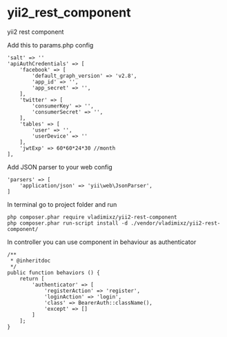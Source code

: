 # yii2_rest_component
yii2 rest component

Add this to params.php config
````
'salt' => ''
'apiAuthCredentials' => [
    'facebook' => [
        'default_graph_version' => 'v2.8',
        'app_id' => '',
        'app_secret' => '',
    ],
    'twitter' => [
        'consumerKey' => '',
        'consumerSecret' => '',
    ],
    'tables' => [
        'user' => '',
        'userDevice' => ''
    ],
    'jwtExp' => 60*60*24*30 //month
],
````

Add JSON parser to your web config
````
'parsers' => [
    'application/json' => 'yii\web\JsonParser',
]
````

In terminal go to project folder and run
````
php composer.phar require vladimixz/yii2-rest-component
php composer.phar run-script install -d ./vendor/vladimixz/yii2-rest-component/
````

In controller you can use component in behaviour as authenticator
````
/**
 * @inheritdoc
 */
public function behaviors () {
    return [
        'authenticator' => [
            'registerAction' => 'register',
            'loginAction' => 'login',
            'class' => BearerAuth::className(),
            'except' => []
        ]
    ];
}
````
